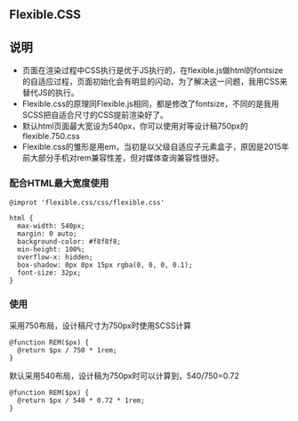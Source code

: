 ## Flexible.CSS

## 说明

* 页面在渲染过程中CSS执行是优于JS执行的，在flexible.js做html的fontsize的自适应过程，页面初始化会有明显的闪动，为了解决这一问题，我用CSS来替代JS的执行。
* Flexible.css的原理同Flexible.js相同，都是修改了fontsize，不同的是我用SCSS把自适合尺寸的CSS提前渲染好了。
* 默认html页面最大宽设为540px，你可以使用对等设计稿750px的flexible.750.css
* Flexible.css的雏形是用em，当初是以父级自适应子元素盒子，原因是2015年前大部分手机对rem兼容性差，但对媒体查询兼容性很好。

### 配合HTML最大宽度使用

```
@improt 'flexible.css/css/flexible.css'

html {
  max-width: 540px;
  margin: 0 auto;
  background-color: #f8f8f8;
  min-height: 100%;
  overflow-x: hidden;
  box-shadow: 0px 0px 15px rgba(0, 0, 0, 0.1);
  font-size: 32px;
}
```

### 使用

采用750布局，设计稿尺寸为750px时使用SCSS计算

```
@function REM($px) {
  @return $px / 750 * 1rem;
}
```

默认采用540布局，设计稿为750px时可以计算到，540/750=0.72

```
@function REM($px) {
  @return $px / 540 * 0.72 * 1rem;
}
```